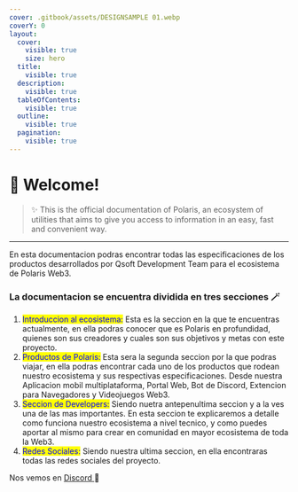 ```yaml
---
cover: .gitbook/assets/DESIGNSAMPLE 01.webp
coverY: 0
layout:
  cover:
    visible: true
    size: hero
  title:
    visible: true
  description:
    visible: true
  tableOfContents:
    visible: true
  outline:
    visible: true
  pagination:
    visible: true
---
```


# 👋 Welcome!

> ✨ This is the official documentation of Polaris, an ecosystem of utilities that aims to give you access to information in an easy, fast and convenient way.

***

En esta documentacion podras encontrar todas las especificaciones de los productos desarrollados por Qsoft Development Team para el ecosistema de Polaris Web3.

### La documentacion se encuentra dividida en tres secciones 🪄

1. <mark style="color:blue;">Introduccion al ecosistema:</mark> Esta es la seccion en la que te encuentras actualmente, en ella podras conocer que es Polaris en profundidad, quienes son sus creadores y cuales son sus objetivos y metas con este proyecto.
2. <mark style="color:blue;">Productos de Polaris:</mark>  Esta sera la segunda seccion por la que podras viajar, en ella podras encontrar cada uno de los productos que rodean nuestro ecosistema y sus respectivas especificaciones. Desde nuestra Aplicacion mobil multiplataforma, Portal Web, Bot de Discord, Extencion para Navegadores y Videojuegos Web3.
3. <mark style="color:blue;">Seccion de Developers:</mark> Siendo nuetra antepenultima seccion y a la ves una de las mas importantes. En esta seccion te explicaremos a detalle como funciona nuestro ecosistema a nivel tecnico, y como puedes aportar al mismo para crear en comunidad en mayor ecosistema de toda la Web3.
4. <mark style="color:blue;">Redes Sociales:</mark> Siendo nuestra ultima seccion, en ella encontraras todas las redes sociales del proyecto.

Nos vemos en [Discord ](broken-reference)🤙
